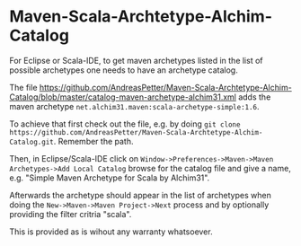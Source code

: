 # Maven-Scala-Archtetype-Alchim-Catalog

For Eclipse or Scala-IDE, to get maven archetypes listed in the list of possible archetypes one needs to have an archetype catalog.

The file https://github.com/AndreasPetter/Maven-Scala-Archtetype-Alchim-Catalog/blob/master/catalog-maven-archetype-alchim31.xml adds the maven archetype ```net.alchim31.maven:scala-archetype-simple:1.6```.

To achieve that first check out the file, e.g. by doing ```git clone https://github.com/AndreasPetter/Maven-Scala-Archtetype-Alchim-Catalog.git```. Remember the path.

Then, in Eclipse/Scala-IDE click on ```Window->Preferences->Maven->Maven Archetypes->Add Local Catalog``` browse for the catalog file and give a name, e.g. "Simple Maven Archetype for Scala by Alchim31".

Afterwards the archetype should appear in the list of archetypes when doing the ```New->Maven->Maven Project->Next``` process and by optionally providing the filter critria "scala".

This is provided as is wihout any warranty whatsoever.